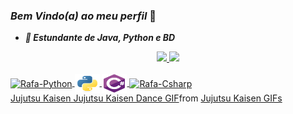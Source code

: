 ### *Bem Vindo(a) ao meu perfil* 👋

- ***🔭 Estundante de Java, Python e BD***

<div align="center">
  <a href="https://github.com/ArielMcR">
  <img height="180em" src="https://github-readme-stats.vercel.app/api?username=ArielMcR&show_icons=true&theme=cobalt&include_all_commits=true&count_private=true"/>
  <img height="180em" src="https://github-readme-stats.vercel.app/api/top-langs/?username=ArielMcR&layout=compact&langs_count=7&theme=cobalt"/>
</div>
<div style="display: inline_block"><br>
  <img align="center" alt="Rafa-Python" height="30" width="40" src="https://img.shields.io/badge/Java-ED8B00?style=for-the-badge&logo=java&logoColor=white">
  <img align="center" alt="Rafa-Python" height="30" width="40" src="https://raw.githubusercontent.com/devicons/devicon/master/icons/python/python-original.svg">
  <img align="center" alt="Rafa-Csharp" height="30" width="40" src="https://raw.githubusercontent.com/devicons/devicon/master/icons/csharp/csharp-original.svg">
  <img align="center" alt="Rafa-Csharp" height="30" width="40" src="https://img.shields.io/badge/C%2B%2B-00599C?style=for-the-badge&logo=c%2B%2B&logoColor=white">
 <div class="tenor-gif-embed" data-postid="18755157" data-share-method="host" data-aspect-ratio="1.77778" data-width="100%"><a href="https://tenor.com/view/jujutsu-kaisen-jujutsu-kaisen-dance-dance-gif-18755157">Jujutsu Kaisen Jujutsu Kaisen Dance GIF</a>from <a href="https://tenor.com/search/jujutsu+kaisen-gifs">Jujutsu Kaisen GIFs</a></div> <script type="text/javascript" async src="https://tenor.com/embed.js"></script>
</div>




